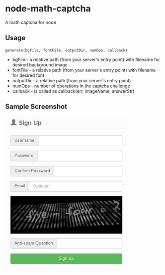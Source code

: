 # node-math-captcha
A math captcha for node

## Usage

`generate(bgFile, fontFile, outputDir, numOps, callback)`

- bgFile - a relative path (from your server's entry point) with filename for desired background image
- fontFile - a relative path (from your server's entry point) with filename for desired font
- outputDir - a relative path (from your server's entry point)
- numOps - number of operations in the captcha challenge
- callback - is called as callback(err, imageName, answerStr)

## Sample Screenshot

![Screenshot](https://github.com/pgray64/node-math-captcha/blob/master/sample/screenshot.png)
